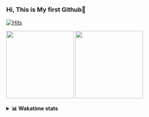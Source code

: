 ### Hi, This is My first Github👋
[![Hits](https://hits.seeyoufarm.com/api/count/incr/badge.svg?url=https%3A%2F%2Fgithub.com%2FJonghyun-Park1027&count_bg=%2379C83D&title_bg=%23555555&icon=&icon_color=%23E7E7E7&title=hits&edge_flat=false)](https://hits.seeyoufarm.com)
<br>

<!--[![Solved.ac Profile](http://mazassumnida.wtf/api/v2/generate_badge?boj=ppjjhh1027)](https://solved.ac/ppjjhh1027/)
-->
<p>
  <img height="180em" src="https://github-readme-stats-eight-rho-29.vercel.app/api?username=Jonghyun-Park1027&show_icons=true&include_all_commits=true&bg_color=30,e96443,904e95&title_color=fff&text_color=fff">
  <img height="180em" src="https://github-readme-stats-eight-rho-29.vercel.app/api/top-langs/?username=Jonghyun-Park1027&layout=compact&bg_color=30,e96443,904e95&title_color=fff&text_color=fff">


</p>
<details>
<summary><b>📊 Wakatime stats</b><br></summary>
<div>
<hr/>




<!--START_SECTION:waka-->
![Code Time](http://img.shields.io/badge/Code%20Time-229%20hrs%2059%20mins-blue)

![Profile Views](http://img.shields.io/badge/Profile%20Views-0-blue)

**🐱 My GitHub Data** 

> 📦 83.7 kB Used in GitHub's Storage 
 > 
> 🏆 144 Contributions in the Year 2023
 > 
> 🚫 Not Opted to Hire
 > 
> 📜 14 Public Repositories 
 > 
> 🔑 5 Private Repositories 
 > 
**I'm an Early 🐤** 

```text
🌞 Morning                37 commits          █████░░░░░░░░░░░░░░░░░░░░   18.69 % 
🌆 Daytime                103 commits         █████████████░░░░░░░░░░░░   52.02 % 
🌃 Evening                53 commits          ███████░░░░░░░░░░░░░░░░░░   26.77 % 
🌙 Night                  5 commits           █░░░░░░░░░░░░░░░░░░░░░░░░   02.53 % 
```
📅 **I'm Most Productive on Sunday** 

```text
Monday                   18 commits          ██░░░░░░░░░░░░░░░░░░░░░░░   09.09 % 
Tuesday                  36 commits          █████░░░░░░░░░░░░░░░░░░░░   18.18 % 
Wednesday                14 commits          ██░░░░░░░░░░░░░░░░░░░░░░░   07.07 % 
Thursday                 12 commits          ██░░░░░░░░░░░░░░░░░░░░░░░   06.06 % 
Friday                   35 commits          ████░░░░░░░░░░░░░░░░░░░░░   17.68 % 
Saturday                 40 commits          █████░░░░░░░░░░░░░░░░░░░░   20.20 % 
Sunday                   43 commits          █████░░░░░░░░░░░░░░░░░░░░   21.72 % 
```


📊 **This Week I Spent My Time On** 

```text
🕑︎ Time Zone: Asia/Seoul

💬 Programming Languages: 
Jupyter                  6 hrs 9 mins        ███████████████████░░░░░░   75.46 % 
Python                   1 hr 57 mins        ██████░░░░░░░░░░░░░░░░░░░   24.09 % 
GitIgnore file           2 mins              ░░░░░░░░░░░░░░░░░░░░░░░░░   00.45 % 

🔥 Editors: 
PyCharm                  8 hrs 9 mins        █████████████████████████   100.00 % 

🐱‍💻 Projects: 
빅분기                      2 hrs 30 mins       ████████░░░░░░░░░░░░░░░░░   30.80 % 
AICE                     2 hrs 8 mins        ███████░░░░░░░░░░░░░░░░░░   26.32 % 
실기                       1 hr 53 mins        ██████░░░░░░░░░░░░░░░░░░░   23.23 % 
statistics               46 mins             ██░░░░░░░░░░░░░░░░░░░░░░░   09.50 % 
Time_series              41 mins             ██░░░░░░░░░░░░░░░░░░░░░░░   08.47 % 

💻 Operating System: 
Windows                  8 hrs 9 mins        █████████████████████████   100.00 % 
```

**I Mostly Code in Jupyter Notebook** 

```text
Jupyter Notebook         8 repos             ██████████████░░░░░░░░░░░   57.14 % 
HTML                     3 repos             █████░░░░░░░░░░░░░░░░░░░░   21.43 % 
Python                   2 repos             ████░░░░░░░░░░░░░░░░░░░░░   14.29 % 
R                        1 repo              ██░░░░░░░░░░░░░░░░░░░░░░░   07.14 % 
```




 Last Updated on 31/05/2023 18:33:47 UTC
<!--END_SECTION:waka-->
</details>




